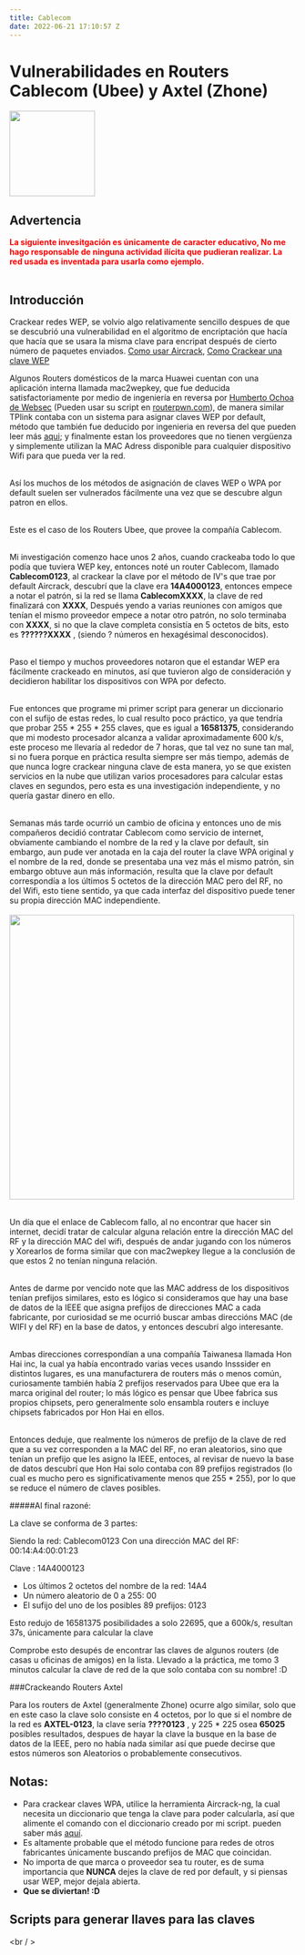 ```yaml
---
title: Cablecom
date: 2022-06-21 17:10:57 Z
---
```


Vulnerabilidades en Routers Cablecom (Ubee) y Axtel (Zhone)
===
<img src="https://lh4.googleusercontent.com/-EddI_LXwxE0/U351ih6jr4I/AAAAAAAAHFA/gnM7I-hFX3o/w285-h507-no/IMG_20140522_105405500_HDR.jpg" style="width:150px;"> 

Advertencia
---
<div style="color:red;font-weight:bold;">
La siguiente invesitgación es únicamente de caracter educativo, No me hago responsable de ninguna actividad ilícita que pudieran realizar. La red usada es inventada para usarla como ejemplo. 
</div>
<br>

Introducción
---

Crackear redes WEP, se volvio algo relativamente sencillo despues de que se descubrió una vulnerabilidad en el algoritmo de encriptación que hacía que hacía que se usara la misma clave para encripat después de cierto número de paquetes enviados. 
[Como usar Aircrack](http://www.aircrack-ng.org/doku.php?id=es:aircrack-ng#aproximacion_general_para_crackear_claves_wep), [Como Crackear una clave WEP](http://www.aircrack-ng.org/doku.php?id=simple_wep_crack)
<br />

Algunos Routers domésticos de la marca Huawei cuentan con una aplicación interna llamada mac2wepkey, que fue deducida satisfactoriamente por medio de ingeniería en reversa por [Humberto Ochoa de Websec](http://www.websec.mx/blog/ver/mac2wepkey_huawei) (Pueden usar su script en [routerpwn.com](http://routerpwn.com/#huawei)), de manera similar TPlink contaba con un sistema para asignar claves WEP por default, método que también fue deducido por ingenieria en reversa del que pueden leer más [aqui](http://www.dragonjar.org/vulnerabilidad-en-routers-thomson-a-fondo.xhtml); y finalmente estan los proveedores que no tienen vergüenza y simplemente utilizan la MAC Adress disponible para cualquier dispositivo Wifi para que pueda ver la red.
<br />
<br />

Así los muchos de los métodos de asignación de claves WEP o WPA por default suelen ser vulnerados fácilmente una vez que se descubre algun patron en ellos.
<br />
<br />

Este es el caso de los Routers Ubee, que provee la compañía Cablecom.
<br />
<br />

Mi investigación comenzo hace unos 2 años, cuando crackeaba todo lo que podía que tuviera WEP key, entonces noté un router Cablecom, llamado **Cablecom0123**, al crackear la clave por el método de IV's que trae por default Aircrack, descubrí que la clave era **14A4000123**, entonces empece a notar el patrón, si la red se llama **CablecomXXXX**, la clave de red finalizará con **XXXX**, Después yendo a varias reuniones con amigos que tenían el mismo proveedor empece a notar otro patrón, no solo terminaba con **XXXX**, si no que la clave completa consistía en 5 octetos de bits, esto es **??????XXXX** , (siendo ? números en hexagésimal desconocidos).
<br />
<br />

Paso el tiempo y muchos proveedores notaron que el estandar WEP era fácilmente crackeado en minutos, así que tuvieron algo de consideración y decidieron habilitar los dispositivos con WPA por defecto.
<br />
<br />

Fue entonces que programe mi primer script para generar un diccionario con el sufijo de estas redes, lo cual resulto poco práctico, ya que tendría que probar 255 * 255 * 255 claves, que es igual a **16581375**, considerando que mi modesto procesador alcanza a validar aproximadamente 600 k/s, este proceso me llevaría al rededor de 7 horas, que tal vez no sune tan mal, si no fuera porque en práctica resulta siempre ser más tiempo, además de que nunca logre crackear ninguna clave de esta manera, yo se que existen servicios en la nube que utilizan varios procesadores para calcular estas claves en segundos, pero esta es una investigación independiente, y no quería gastar dinero en ello.
<br />
<br />

Semanas más tarde ocurrió un cambio de oficina y entonces uno de mis compañeros decidió contratar Cablecom como servicio de internet, obviamente cambiando el nombre de la red y la clave por default, sin embargo, aun pude ver anotada en la caja del router la clave WPA original y el nombre de la red, donde se presentaba una vez más el mismo patrón, sin embargo obtuve aun más información, resulta que la clave por default correspondía a los últimos 5 octetos de la dirección MAC pero del RF, no del Wifi, esto tiene sentido, ya que cada interfaz del dispositivo puede tener su propia dirección MAC independiente.
<br />
<br />
<img src="https://lh6.googleusercontent.com/-u0Q8T8LKf0A/U352w0evFvI/AAAAAAAAHFs/gGGelewKFrI/w877-h493-no/IMG_20140522_105426290.jpg" style="width:500px;"> 
<br />
<br />

Un día que el enlace de Cablecom fallo, al no encontrar que hacer sin internet, decidí tratar de calcular alguna relación entre la dirección MAC del RF y la dirección MAC del wifi, después de andar jugando con los números y Xorearlos de forma similar que con mac2wepkey llegue a la conclusión de que estos 2 no tenían ninguna relación.
<br />
<br />

Antes de darme por vencido note que las MAC address de los dispositivos tenían prefijos similares, esto es lógico si consideramos que hay una base de datos de la IEEE que asigna prefijos de direcciones MAC a cada fabricante, por curiosidad se me ocurrió buscar ambas direccións MAC (de WIFI y del RF) en la base de datos, y entonces descubrí algo interesante.
<br />
<br />

Ambas direcciones correspondían a una compañía Taiwanesa llamada Hon Hai inc, la cual ya había encontrado varias veces usando Insssider en distintos lugares, es una manufacturera de routers más o menos común, curiosamente también había 2 prefijos reservados para Ubee que era la marca original del router; lo más lógico es pensar que Ubee fabrica sus propios chipsets, pero generalmente solo ensambla routers e incluye chipsets fabricados por Hon Hai en ellos.
<br />
<br />

Entonces deduje, que realmente los números de prefijo de la clave de red que a su vez corresponden a la MAC del RF, no eran aleatorios, sino que tenían un prefijo que les asigno la IEEE, entoces, al revisar de nuevo la base de datos descubrí que Hon Hai solo contaba con 89 prefijos registrados (lo cual es mucho pero es significativamente menos que 255 * 255), por lo que se reduce el número de claves posibles.
<br />

#####Al final razoné:

La clave se conforma de 3 partes:

Siendo la red: Cablecom0123
Con una dirección MAC del RF:  00:14:A4:00:01:23


Clave : 	 14A4000123
	
- Los últimos 2 octetos del nombre de la red: 	  14A4
- Un número aleatorio de 0 a 255: 				   00
- El sufijo del uno de los posibles 89 prefijos: 0123


Esto redujo de 16581375 posibilidades a solo 22695, que a 600k/s, resultan 37s, únicamente para calcular la clave

Comprobe esto desupés de encontrar las claves de algunos routers (de casas u oficinas de amigos) en la lista.
Llevado a la práctica, me tomo 3 minutos calcular la clave de red de la que solo contaba con su nombre! :D

###Crackeando Routers Axtel

Para los routers de Axtel (generalmente Zhone) ocurre algo similar, solo que en este caso la clave solo consiste en 4 octetos, por lo que si el nombre de la red es **AXTEL-0123**, la clave sería **????0123** , y 225 * 225 osea **65025** posibles resultados, despues de hayar la clave la busque en la base de datos de la IEEE, pero no había nada similar así que puede decirse que estos números son Aleatorios o probablemente consecutivos.

Notas:
---
- Para crackear claves WPA, utilice la herramienta Aircrack-ng, la cual necesita un diccionario que tenga la clave para poder calcularla, así que alimente el comando con el diccionario creado por mi script. pueden saber más [aquí](http://www.aircrack-ng.org/doku.php?id=cracking_wpa).
- Es altamente probable que el método funcione para redes de otros fabricantes únicamente buscando prefijos de MAC que coincidan.
- No importa de que marca o proveedor sea tu router, es de suma importancia que **NUNCA** dejes la clave de red por default, y si piensas usar WEP, mejor dejala abierta.
- **Que se diviertan! :D**

Scripts para generar llaves para las claves
----
<br / >
<script src="https://gist.github.com/Mackaber/9f506ff2b0ffab1ce558.js"></script>


